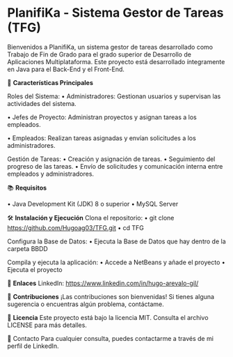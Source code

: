 <h1>PlanifiKa - Sistema Gestor de Tareas (TFG)</h1>

Bienvenidos a PlanifiKa, un sistema gestor de tareas desarrollado como Trabajo de Fin de Grado para el grado superior de Desarrollo de Aplicaciones Multiplataforma. 
Este proyecto está desarrollado íntegramente en Java para el Back-End y el Front-End.


🚀 <b>Características Principales</b>

Roles del Sistema:
• Administradores: Gestionan usuarios y supervisan las actividades del sistema.

• Jefes de Proyecto: Administran proyectos y asignan tareas a los empleados.

• Empleados: Realizan tareas asignadas y envían solicitudes a los administradores.

Gestión de Tareas:
• Creación y asignación de tareas.
• Seguimiento del progreso de las tareas.
• Envío de solicitudes y comunicación interna entre empleados y administradores.


📚 <b>Requisitos</b>

• Java Development Kit (JDK) 8 o superior
• MySQL Server


🛠️ <b>Instalación y Ejecución</b>
Clona el repositorio:
• git clone https://github.com/Hugoag03/TFG.git
• cd TFG

Configura la Base de Datos:
• Ejecuta la Base de Datos que hay dentro de la carpeta BBDD

Compila y ejecuta la aplicación:
• Accede a NetBeans y añade el proyecto
• Ejecuta el proyecto

🔗 <b>Enlaces</b>
LinkedIn: https://www.linkedin.com/in/hugo-arevalo-gil/

🤝 <b>Contribuciones</b>
¡Las contribuciones son bienvenidas! Si tienes alguna sugerencia o encuentras algún problema, contáctame.

📄 <b>Licencia</b>
Este proyecto está bajo la licencia MIT. Consulta el archivo LICENSE para más detalles.

📧 Contacto</b>
Para cualquier consulta, puedes contactarme a través de mi perfil de LinkedIn.

